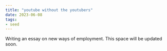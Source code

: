 ```yaml
---
title: "youtube without the youtubers"
date: 2023-06-08
tags:
- seed
---
```

Writing an essay on new ways of employment. This space will be updated soon.